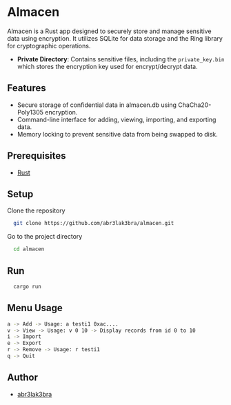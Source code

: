 # Almacen

Almacen is a Rust app designed to securely store and manage sensitive data using encryption. It utilizes SQLite for data storage and the Ring library for cryptographic operations.

- **Private Directory**: Contains sensitive files, including the `private_key.bin` which stores the encryption key used for encrypt/decrypt data.

## Features

- Secure storage of confidential data in almacen.db using ChaCha20-Poly1305 encryption.
- Command-line interface for adding, viewing, importing, and exporting data.
- Memory locking to prevent sensitive data from being swapped to disk.

## Prerequisites

- [Rust](https://rustup.rs)

## Setup

Clone the repository

```bash
  git clone https://github.com/abr3lak3bra/almacen.git
```

Go to the project directory

```bash
  cd almacen
```

## Run

```bash
  cargo run
```

## Menu Usage
```bash
a -> Add -> Usage: a testi1 0xac....
v -> View -> Usage: v 0 10 -> Display records from id 0 to 10
i -> Import
e -> Export
r -> Remove -> Usage: r testi1
q -> Quit
```
## Author

- [abr3lak3bra](https://github.com/abr3lak3bra)